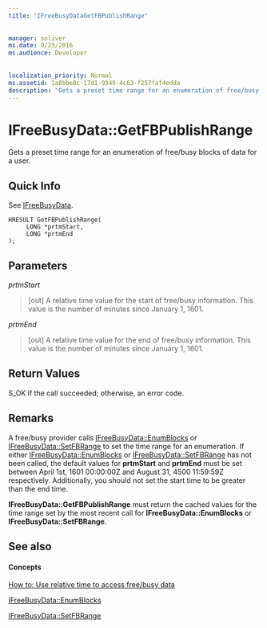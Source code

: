 ```yaml
---
title: "IFreeBusyDataGetFBPublishRange"
 
 
manager: soliver
ms.date: 9/23/2016
ms.audience: Developer
 
 
localization_priority: Normal
ms.assetid: 1a8bbe0c-17d1-9349-4c63-f257faf4edda
description: "Gets a preset time range for an enumeration of free/busy blocks of data for a user."
---
```


# IFreeBusyData::GetFBPublishRange

Gets a preset time range for an enumeration of free/busy blocks of data for a user.
  
## Quick Info

See [IFreeBusyData](ifreebusydata.md).
  
```
HRESULT GetFBPublishRange( 
     LONG *prtmStart,  
     LONG *prtmEnd 
);

```

## Parameters

 _prtmStart_
  
> [out] A relative time value for the start of free/busy information. This value is the number of minutes since January 1, 1601.
    
 _prtmEnd_
  
> [out] A relative time value for the end of free/busy information. This value is the number of minutes since January 1, 1601.
    
## Return Values

S_OK if the call succeeded; otherwise, an error code.
  
## Remarks

A free/busy provider calls [IFreeBusyData::EnumBlocks](ifreebusydata-enumblocks.md) or [IFreeBusyData::SetFBRange](ifreebusydata-setfbrange.md) to set the time range for an enumeration. If either [IFreeBusyData::EnumBlocks](ifreebusydata-enumblocks.md) or [IFreeBusyData::SetFBRange](ifreebusydata-setfbrange.md) has not been called, the default values for **prtmStart** and **prtmEnd** must be set between April 1st, 1601 00:00:00Z and August 31, 4500 11:59:59Z respectively. Additionally, you should not set the start time to be greater than the end time. 
  
 **IFreeBusyData::GetFBPublishRange** must return the cached values for the time range set by the most recent call for **IFreeBusyData::EnumBlocks** or **IFreeBusyData::SetFBRange**. 
  
## See also

#### Concepts

[How to: Use relative time to access free/busy data](how-to-use-relative-time-to-access-free-busy-data.md)
  
[IFreeBusyData::EnumBlocks](ifreebusydata-enumblocks.md)
  
[IFreeBusyData::SetFBRange](ifreebusydata-setfbrange.md)

